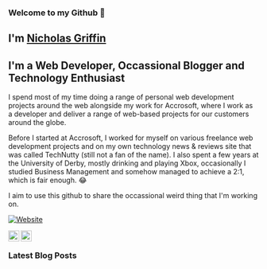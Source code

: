 ### Welcome to my Github 👋

## I'm [Nicholas Griffin](https://nicholasgriffin.dev)

## I'm a Web Developer, Occassional Blogger and Technology Enthusiast

I spend most of my time doing a range of personal web development projects around the web alongside my work for Accrosoft, where I work as a developer and deliver a range of web-based projects for our customers around the globe.

Before I started at Accrosoft, I worked for myself on various freelance web development projects and on my own technology news & reviews site that was called TechNutty (still not a fan of the name). I also spent a few years at the University of Derby, mostly drinking and playing Xbox, occasionally I studied Business Management and somehow managed to achieve a 2:1, which is fair enough. 😂

I aim to use this github to share the occassional weird thing that I'm working on.

[![Website](https://img.shields.io/website?label=nicholasgriffin.dev&style=for-the-badge&url=https%3A%2F%2Fnicholasgriffin.dev)](https://nicholasgriffin.dev)

[<img align="left" alt="LinkindIn" width="22px" src="https://cdn.jsdelivr.net/npm/simple-icons@3.6.1/icons/linkedin.svg" />][linkedin]
[<img align="left" alt="Twitter" width="22px" src="https://cdn.jsdelivr.net/npm/simple-icons@3.6.1/icons/twitter.svg" />][twitter]

<br />

[website]: https://nicholasgriffin.dev
[twitter]: https://twitter.com/NGriffintn
[linkedin]: https://youtube.com/nicholasgriffin-gb

### Latest Blog Posts

<!--- BLOG-POST-LIST:START -->

<!--- BLOG-POST-LIST:END -->
